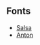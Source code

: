## Fonts

* [Salsa](https://fonts.google.com/specimen/Salsa)
* [Anton](https://fonts.google.com/specimen/Anton)
